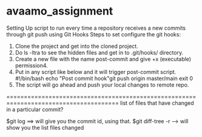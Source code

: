 # avaamo_assignment

Setting Up script to run every time a repository receives a new commits through git push using Git Hooks
Steps to set configure the git hooks:
1. Clone the project and get into the cloned project.
2. Do ls -ltra to see the hidden files and get in to .git/hooks/ directory.
3. Create a new file with the name post-commit and give +x (executable) permission4. 
4. Put in any script like below and it will trigger post-commit script.
	#!/bin/bash
	echo "Post commit hook"git push origin master/main
	exit 0
5. The script will go ahead and push your local changes to remote repo.


======================================================================================
list of files that have changed in a particular commit?

$git log  ==> will give you the commit id, using that.
$git diff-tree -r <commit-id>  --> will show you the list files changed 
